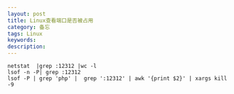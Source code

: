 ```yaml
---
layout: post
title: Linux查看端口是否被占用
category: 备忘
tags: Linux
keywords: 
description: 
---
```


	netstat  |grep :12312 |wc -l
	lsof -n -P| grep :12312
	lsof -P | grep 'php' |  grep ':12312' | awk '{print $2}' | xargs kill -9
